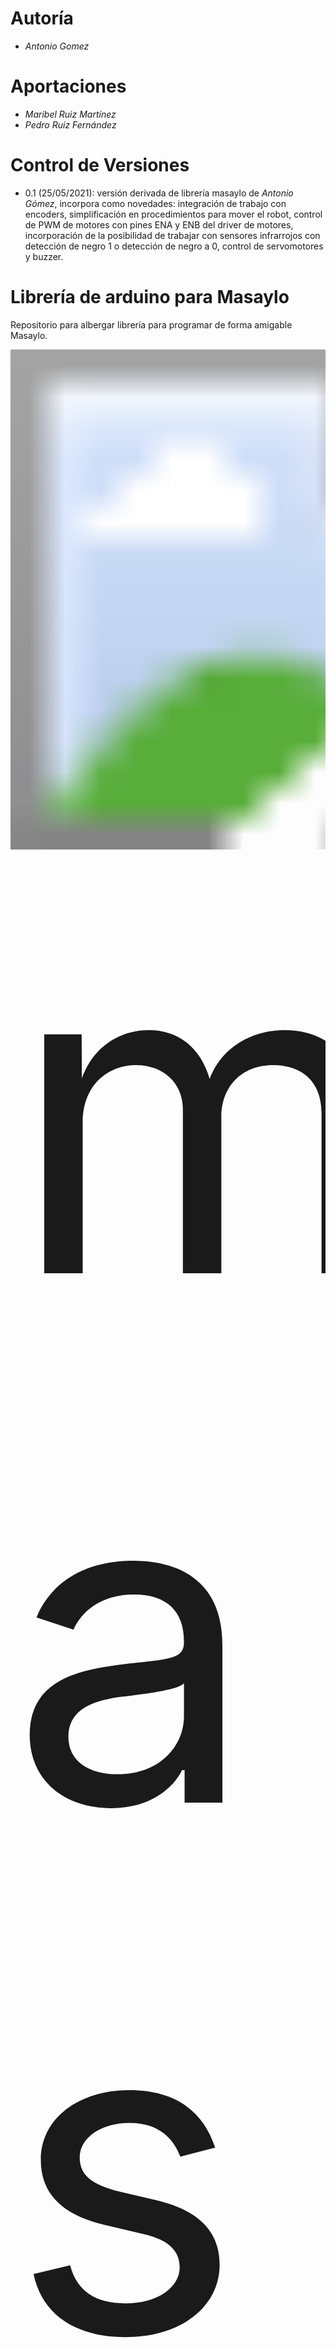 # Autoría
* *Antonio Gomez*

# Aportaciones
* *Maribel Ruiz Martínez*
* *Pedro Ruiz Fernández*

# Control de Versiones
* 0.1 (25/05/2021): versión derivada de librería masaylo de *Antonio Gómez*, incorpora como novedades: integración de trabajo con encoders, simplificación en procedimientos para mover el robot, control de PWM de motores con pines ENA y ENB del driver de motores, incorporación de la posibilidad de trabajar con sensores infrarrojos con detección de negro 1 o detección de negro a 0, control de servomotores y buzzer.

# Librería de arduino para Masaylo
Repositorio para albergar librería para programar de forma amigable Masaylo.

<img src="images/masaylo.jpg" title="masaylo" style="zoom:50;" />



## Antecedentes
Unos de los problemas para controlar robots muchas veces es la ausencia de instrucciones amigables en arduino para controlar sus elementos (motores dc, sensor de ultrasonidos, sensores infrarrojos para seguir líneas, control de distancias y giros a través de encoders, servomotores y zumbadores), todo ello pensando en el acercamiento del uso de dicho robot para estudiantes de secundaria. Por este motivo desde el Club de Robótica de Granada nos planteamos adaptar la librería de Antonio Gómez de su robot Masaylo para el control de una revisión de dicho robot.
## Librería
La librería debemos cargar en arduino por los métodos tradicionales, incluyendo el zip o copiandola descomprimida en la carpeta "libraries" de arduino.
|Procedimientos | Elemento a controlar|
|:--|---|
| **objetoMasaylo.init (pinPWMMotorIzdo,pinAMotorIzdo, pinBMotorIzdo, pinPWMMotorDcho,pinAMotorDcho, pinBMotorDcho )**: configura los pines de los motores de Masaylo. Si no pasas parámetros objetoMasaylo.init(), pone los valores objetoMasaylo.init(6,7,8,11,12,13). |Motores ![](images/motor_p.jpg "motores")|
|**objetoMasaylo.adelante (velocidad)**: Mueve el robot Masaylo hacia delante, le podemos pasar  a la velocidad a la que lo hace (entre 0 y 255), si no pasamos valor lo hace a 255.|Motores ![](images/motor_p.jpg "motores")|
| **objetoMasaylo.atras (velocidad)**: Mueve el robot Masaylo hacia atrás, le podemos pasar  a la velocidad a la que lo hace (entre 0 y 255), si no pasamos valor lo hace a 255. |Motores ![](images/motor_p.jpg "motores")|
|**objetoMasaylo.izquierda (velocidad)**: Mueve el robot Masaylo hacia la izquierda, le podemos pasar  a la velocidad a la que lo hace (entre 0 y 255), si no pasamos valor lo hace a 255.|Motores ![](images/motor_p.jpg "motores")|
| **objetoMasaylo.derecha (velocidad)**: Mueve el robot Masaylo hacia la derecha, le podemos pasar  a la velocidad a la que lo hace (entre 0 y 255), si no pasamos valor lo hace a 255. | Motores ![](images/motor_p.jpg "motores") |
| **objetoMasaylo.alto ()**: Para el robot Masaylo.            | Motores ![](images/motor_p.jpg "motores") |
|**objetoMasaylo.encoders (pinIzdoEncoder, pinDchoEncoder, diametro cm)**: Configura los pines de los sensores infrarrojos de los encoders y el diámetro en cm de las ruedas. Si no pasas parámetros objetoMasaylo.encoders(), pone los valores objetoMasaylo.encoders(2,3,7).| Encoders ![](images/ir_encoder_p.jpg "encoder") |
| **objetoMasaylo.distancia (distancia)**: Nos indica cuando ambas ruedas del robot Masaylo se ha movido la cantidad de cm que le hemos pasado. | Encoders ![](images/ir_encoder_p.jpg "encoder") |
|**objetoMasaylo.angulo (angulo)**: Nos indica cuando ambas ruedas del robot Masaylo ha girado el angulo pasado.| Encoders ![](images/ir_encoder_p.jpg "encoder") |
|**objetoMasaylo.vueltas (n_vueltas)**: Nos indica cuando ambas ruedas del robot Masaylo ha girado el numero de vueltas indicadas.| Encoders ![](images/ir_encoder_p.jpg "encoder") |
|**objetoMasaylo.ultrasonidos (pinTrigger,pinEcho)**: Configura los pines trigger y echo del sensor de ultrasonidos. Si no pasas parámetros objetoMasaylo.ultrasonidos(), pone los valores objetoMasaylo.ultrasonidos(16,17).| Ultrasonidos ![](images/us_p.jpg "ultrasonidos") |
|**objetoMasaylo.distancia ()**: Nos devuelve la distancia en cm del sensor de ultrasonidos.| Ultrasonidos ![](images/us_p.jpg "ultrasonidos") |
|**objetoMasaylo.infrarrojos (pinIzdoIr,pinDchoIr)**: Configura los pines de los sensores infrarrojos de suelo del robot. Si no pasas parámetros objetoMasaylo.infrarrojos(), pone los valores objetoMasaylo.infrarrojos(14,15).| Infrarrojos ![](images/ir_p.jpg "infrarrojos") |
|**objetoMasaylo.nIzquierda ()**: Nos devuelve "true" si el sensor de infrarrojos izquierdo está a negro y "false" si no lo está. Si no se pasa ningún parámetro, el sensor que hemos puesto debe devolver 1 cuando está a negro. Si nuestro sensor devuelve 0 cuando está a negro debemos de pasar el parámetro 0, ejemplo:objetoMasaylo.nIzquierda(0).| Infrarrojos ![](images/ir_p.jpg "infrarrojos") |
|**objetoMasaylo.nDerecha ()**: Nos devuelve "true" si el sensor de infrarrojos derecho está a negro y "false" si no lo está. Si no se pasa ningún parámetro, el sensor que hemos puesto debe devolver 1 cuando está a negro. Si nuestro sensor devuelve 0 cuando está a negro debemos de pasar el parámetro 0, ejemplo:objetoMasaylo.nIzquierda(0).| Infrarrojos ![](images/ir_p.jpg "infrarrojos") |
|**objetoMasaylo.bIzquierda ()**: Nos devuelve "true" si el sensor de infrarrojos izquierdo está a blanco y "false" si no lo está. Si no se pasa ningún parámetro, el sensor que hemos puesto debe devolver 1 cuando está a negro. Si nuestro sensor devuelve 0 cuando está a negro debemos de pasar el parámetro 0, ejemplo:objetoMasaylo.bIzquierda(0).| Infrarrojos ![](images/ir_p.jpg "infrarrojos") |
|**objetoMasaylo.bDerecha ()**: Nos devuelve "true" si el sensor de infrarrojos derecho está a blanco y "false" si no lo está. Si no se pasa ningún parámetro, el sensor que hemos puesto debe devolver 1 cuando está a negro. Si nuestro sensor devuelve 0 cuando está a negro debemos de pasar el parámetro 0, ejemplo:objetoMasaylo.nDerecha(0).| Infrarrojos ![](images/ir_p.jpg "infrarrojos") |
| **objetoMasaylo.servos (pin servocabeza, pin servobrazo)**: Configura los pines de los servos de la cabeza y del brazo respectivamente. Si no pasas parámetros objetoMasaylo.servos(), pone los valores objetoMasaylo.servos(5,4). | Microservo ![](images/microservo.jpg "infrarrojos") |
| **objetoMasaylo.giracabeza (grados)**: Gira el servo de la cabeza un ángulo dado entre 0 y 179 grados. | Microservo ![](images/microservo.jpg "infrarrojos") |
| **objetoMasaylo.girabrazo (grados)**: Gira el servo del brazo un ángulo dado entre 0 y 179 grados. | Microservo ![](images/microservo.jpg "infrarrojos") |
| **objetoMasaylo.buzzer (pin buzzer)**:  Configura el pin del buzzer. Si no pasas parámetros objetoMasaylo.buzzer(), pone los valores objetoMasaylo.buzzer(18). | Buzzer ![](images/buzzer_p.jpg "infrarrojos") |
|**objetoMasaylo.tono (frecuencia, duración)**: emite un sonido en el zumbador configurado anteriormente, de una cierta frecuencia en Hz y duración en ms.| Buzzer ![](images/buzzer_p.jpg "infrarrojos") |

### Ejemplo Movimientos Básicos
~~~
#include<Masaylo.h>

Masaylo m;//definimos objeto m de tipo Masaylo

void setup() {
  // Inicializamos los motores de Masaylo:
  m.init(7, 8, 6, 12, 13, 11); //Motor izdo:pines 7,8 para control de giro y 6 control pwm, Motor dcho:pines 12,13 para control de giro y 11 pwm
  //Las funciones de movimiento son: adelante(), atras(), izquierda(), derecha() y alto()
  m.adelante();
  delay(1000);
  m.izquierda();
  delay(1000);
  m.atras();
  delay(1000);
  m.derecha();
  delay(1000);
  m.alto();
}

void loop() {
}
~~~

### Ejemplo ###
~~~

~~~
### Ejemplo
~~~

~~~
### Ejemplo
~~~

~~~